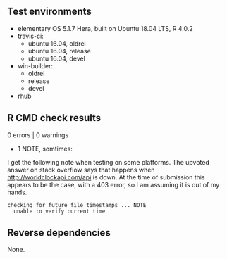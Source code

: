 ## Test environments
- elementary OS 5.1.7 Hera, built on Ubuntu 18.04 LTS, R 4.0.2
- travis-ci:
  - ubuntu 16.04, oldrel
  - ubuntu 16.04, release
  - ubuntu 16.04, devel
- win-builder:
  - oldrel
  - release
  - devel
- rhub

## R CMD check results

0 errors | 0 warnings

- 1 NOTE, somtimes:

I get the following note when testing on some platforms.
The upvoted answer on stack overflow says that happens when http://worldclockapi.com/api is down.
At the time of submission this appears to be the case, with a 403 error, so I am assuming it is out of my hands.

```
checking for future file timestamps ... NOTE
  unable to verify current time
```

## Reverse dependencies

None.
